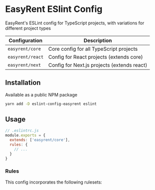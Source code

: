 # EasyRent ESlint Config
EasyRent's ESLint config for TypeScript projects, with variations for different project types

| Configuration  | Description                                 |
|----------------|---------------------------------------------|
| `easyrent/core`  | Core config for all TypeScript projects     |
 | `easyrent/react` | Config for React projects (extends core)    |
 | `easyrent/next`  | Config for Next.js projects (extends react) |

## Installation
Available as a public NPM package
```sh
yarn add -D eslint-config-easyrent eslint
```
## Usage
```js
// .eslintrc.js
module.exports = {
  extends: ['easyrent/core'],
  rules: {
    // ...
  }
}
```

### Rules
This config incorporates the following rulesets:

